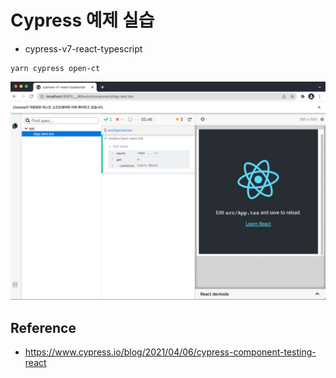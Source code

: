 # Cypress 예제 실습

- cypress-v7-react-typescript
```
yarn cypress open-ct
```

<img src="./capture.png">

## Reference
- https://www.cypress.io/blog/2021/04/06/cypress-component-testing-react